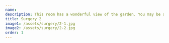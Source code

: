 ```yaml
---
name: 
description: This room has a wonderful view of the garden. You may be able to see the badminton nets from  time to time!
title: Surgery 2
image1: /assets/surgery/2-1.jpg
image2: /assets/surgery/2-2.jpg
order: 1
---
```

